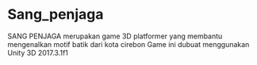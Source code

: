 # Sang_penjaga
SANG PENJAGA merupakan game 3D platformer yang membantu mengenalkan motif batik dari kota cirebon
Game ini dubuat menggunakan Unity 3D 2017.3.1f1
